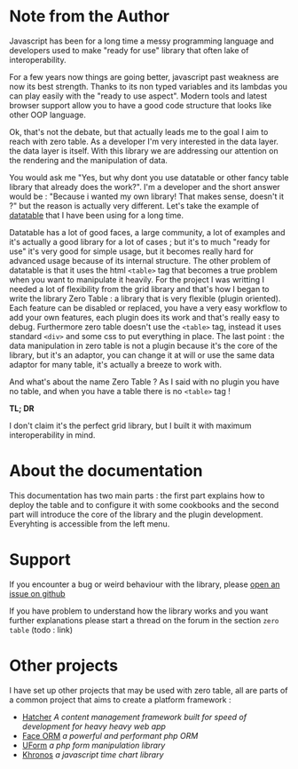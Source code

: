 # Note from the Author

Javascript has been for a long time a messy programming language 
and developers used to make "ready for use" library that often lake of interoperability.

For a few years now things are going better, javascript past weakness are now its best strength. Thanks to its non typed variables and its lambdas you can 
play easily with the "ready to use aspect". Modern tools and latest browser support allow you to have a good code structure that looks like other OOP language.

Ok, that's not the debate, but that actually leads me to the goal I aim to reach with zero table. 
As a developer I'm very interested in the data layer. the data layer is itself.
With this library we are addressing our attention on the rendering and the manipulation of data.

You would ask me "Yes, but why dont you use datatable or other fancy table library that already does the work?".
I'm a developer and the short answer would be : "Because i wanted my own library! That makes sense, doesn't it ?" 
but the reason is actually very different. Let's take the example of [datatable](https://www.datatables.net/) that I have been using for a long time.

Datatable has a lot of good faces, a large community, a lot of examples and it's actually a good library for a lot of cases ; 
but it's to much "ready for use" it's very good for simple usage, but it becomes really hard for advanced usage because of its internal structure.
The other problem of datatable is that it uses the html ``<table>`` tag that becomes a true problem when you want to manipulate it heavily.
For the project I was writting I needed a lot of flexibility from the grid library and that's how I began to write 
the library Zero Table : a library that is very flexible (plugin oriented). Each feature can be disabled or replaced,
you have a very easy workflow to add your own features, each plugin does its work and that's really easy to debug. Furthermore zero table
doesn't use the ``<table>`` tag, instead it uses standard ``<div>`` and some css to put everything in place.
The last point : the data manipulation in zero table is not a plugin because it's the core of the library, but it's an adaptor, 
you can change it at will or use the same data adaptor for many table, it's actually a breeze to work with.

And what's about the name Zero Table ? As I said with no plugin you have no table, and when you have a table there is no ``<table>`` tag !

**TL; DR**

I don't claim it's the perfect grid library, but I built it with maximum interoperability in mind.


# About the documentation

This documentation has two main parts : the first part explains how to deploy the table and to configure it with some cookbooks
and the second part will introduce the core of the library and the plugin development.  Everyhting is accessible from the left menu.

# Support

If you encounter a bug or weird behaviour with the library, please [open an issue on github](https://github.com/gsouf/zero-table/issues/new)

If you have problem to understand how the library works and you want further explanations please start a thread on the forum in the section ``zero table`` (todo : link)


# Other projects

I have set up other projects that may be used with zero table, all are parts of a common project that aims to 
create a platform framework :

- [Hatcher](https://github.com/hatcher-web) *A content management framework built for speed of development for heavy heavy web app*
- [Face ORM](https://github.com/face-orm/face) *a powerful and performant php ORM*
- [UForm](https://github.com/gsouf/UForm) *a php form manipulation library*
- [Khronos](https://github.com/gsouf/khronos-js) *a javascript time chart  library*